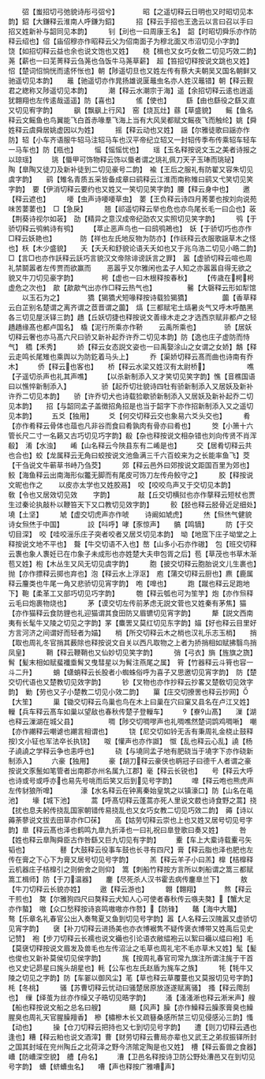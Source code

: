 <!-- { "loadSidebar": true } -->
　　弨【蚩招切弓弛貌诗彤弓弨兮】　　　　昭【之遥切释云日明也又时昭切见本韵】鉊【大鎌释云淮南人呼鎌为鉊】　　　招【释云手招也王逸云以言曰召以手曰招又姓新补与韶同见本韵】　　　钊【刓也一曰周康王名】　韶【时昭切舜乐亦作防释云绍也】佋【庙佋穆亦作昭释云父为佋南面子为穆北面又市沼切见小字韵】　　　饶【如招切释云益也余也说文饱也又姓】　　桡【楫也又女巧女敎二切见巧效二韵】　　　荛【薪也一曰芜菁释云刍荛也刍饭牛马荛草薪】　超【笞招切释按说文跳也又姓】　　　怊【楚词怊惝恍而逺怀怅也】朝【陟遥切旦也又姓左传有蔡大夫朝吴又国名朝鲜又驰遥切见本韵】　　鼂【驰遥切亦作晁扬雄说匽鼂虫名亦人姓汉鼂错】朝【释云觐君之緫称又陟遥切见本韵】　　　潮【释云水潮宗于海】遥【余招切释云逺也逍遥犹翺翔也左传逺哉遥遥】防【喜也】　　　傜【使也】
　　繇【由也繇役之繇又直又切见宥字韵】　　　飖【飘飖上行风】　窑【烧瓦灶】蘨【草盛貌】　　鳐【鱼名释云文鳐鱼也鸟翼能飞白首赤喙羣飞海上当有大风吴都赋文鳐夜飞而触纶】姚【舜姓释云虞舜居姚虚因以为姓】　　　摇【释云动也又姓】　謡【尔雅徒歌曰謡亦作防】轺【小车齐语服牛轺马注轺马车也汉平帝纪立轺又一封轺传季布传乘轺车轻车一马车也】防【瓶也】　　　愮【愮愮忧也】　　瑶【玉名释按说文玉之美者诗报之以琼瑶】
　　珧【蜃甲可饰物释云饰以蜃者谓之珧礼佩刀天子玉琫而珧珌】　　　　陶【臯陶又徒刀及新补徒到二切见豪号二韵】　褕【王后之服礼有防翟又容朱切见虞字韵】　　鹞【雉名青质五采皆备成章曰鹞释云江淮而南称雉曰鹞又弋笑切见笑字韵】　要【伊消切释云要约也又姓又一笑切见笑字韵】腰【释云身中也】　　邀【释云遮也】　　　喓【虫声诗喓喓草虫】　葽【王负释云诗四月莠葽也按刘向说苑味苦葽葽也】　□【急戾】　　　翘【祁遥切释云举也危也亦鸟尾长毛一曰仚也】荍【荆葵诗视尔如荍】　劭【精异之意汉成帝纪劭农又实照切见笑字韵】　　　鸮【于骄切释云鸮鸺诗有鸮】
　　【萃止恶声鸟也一曰鸱鸮鴂也】　妖【于骄切巧也亦作□释云妖艳也】　　　　防【祥也左氏地反物为防亦】【作祅释云衣服歌謡草木之怪也】枖【木少盛貌】　　夭【夭夭和舒貌论语夭夭如也又于兆乌浩二切见小晧二韵】□【言□也亦作訞释云訞巧言貌汉文帝除诽谤訞言之罪】　嚣【虚骄切释云喧也周礼禁鬬嚣者左传贾而欲赢而
　　恶嚣乎又尔雅闲也孟子人知之亦嚣嚣自得无欲之貌又牛刀切见豪字韵】　　　　枵【虚也一曰木根释按春秋】
　　【传歳在枵枵虚危之次也】　歊【歊歊气出亦作□释云热气也】　　　　　毊【大磬释云形如犁馆
　　以玉石为之】　　　　獢【猲獢犬短喙释按诗载猃猲獢】　　　　　虈【香草释云白芷别名楚谓之离齐谓之茝晋谓之虈】　熇【三都赋宅土熇暑炎气又呼木呼酷黑各三切见屋沃铎三韵】趫【丘妖切捷也释按说文善缘木走之才选西京赋非都卢之轻趫趫缘髙也都卢国名】　橇【泥行所乘亦作鞒
　　云禹所乘也】　　　　骄【居妖切释云奢也亦马髙六尺曰骄又新补起乔许乔二切见本韵】防【逸也庄子虚防而恃气】　穚【禾秀】　　　娇【释云女态説文姿也一曰禹娶涂山之女谓之女娇】鷮【释云走鸣长尾雉也乘舆以为防釳着马头上】　　　乔【渠娇切释云髙而曲也诗南有乔木】
　　侨【释云也客也】　　桥【释云水梁又姓汉有太尉桥】　　　　　　噍【子遥切杀声也礼其声噍】
　　【以杀新制添入又才笑切见笑字韵】憔【音樵国语曰以憔悴新制添入】　　　　　骄【起乔切壮貌诗四牡有骄新制添入又居妖及新补许乔二切见本韵】　　骄【许乔切犬也诗载猃歇骄新制添入又居妖及新补起乔二切见本韵】　　招【与韶同孟子盖徴招角招是也当于韶字下亦作招新制添入又之遥切见本韵】
　　五爻【独用】
　　爻【何交切释云交也象易六爻头交也】　　　肴【亦作肴释云骨体也葅也凡非谷而食曰肴孰肉有骨亦曰肴也】　　　筊【小箫十六管长尺二寸一名籁又古巧切见巧字韵】殽【杂也释按说文相杂错也刘向传贤不肖浑殽】　淆【水浊】　　崤【山名释云今陜县东有二崤是也】
　　交【居肴切释云共也合也】蛟【龙属释云无角曰蛟按说文池鱼满三千六百蛟来为之长能率鱼飞】茭【干刍说文牛蕲草书峙乃刍茭】　　　郊【释云邑外曰郊按说文距国百里为郊也】鲛【海鱼释云出南海形似龞无脚而有尾皮可饰刀左传舟鲛守之】　　　胶【释按说文昵也作之
　　以皮亦太学也又姓胶鬲】　咬【咬咬鸟声又于交切见本韵】　　　　敎【令也又居效切见效
　　字韵】　　　　敲【丘交切横挝也亦作摮释云短杖也贾生过秦论执敲朴以鞭笞天下又口教切见效字韵】　　　骹【胫也释云胫骨近足细处】墝【土坚】　　　虓【虚交切虎声亦作唬
　　诗阚如虓虎】　　　烋【炰烋气健貌诗女炰烋于中国】　　　　詨【呌呼】哮【豕惊声】　　髇【鸣镝】　　　防【于交切目深】　咬【哇咬滛乐庄子突者咬者又居爻切见本韵】　坳【地窊下庄子坳堂之上释按说文地不平也】　聱【牛交切语不入也】嶅【山多小石亦作磝】　包【班交切释云褢也象人褢妊已在巾象子未成形也亦姓楚大夫申包胥之后】苞【草茂也书草木渐苞又姓】枹【木丛生又风无切见虞字韵】　　　胞【披交切释云胞胎说文儿生裹也】　　　抛【亦作摽释云掷也弃也】泡【释云水上浮沤】　庖【蒲交切释云厨也】麃【鹿属释云麠类也牛尾一角又悲骄切见宵字韵】　咆【嘷也】　　　跑【蹴也释云足跑地下】鞄【柔革工又部巧切见巧字韵】　　　匏【释云瓠也可为笙竽】炮【亦作炰释云毛曰炮裹物烧也】　　　茅【谟交切左传前茅虑无説文菅也又姓秦有茅焦】猫【亦作猫释云食防貍也礼迎猫谓其食田防又眉镳切见宵字韵】　　　犛【説文西南夷有长髦牛又陵之切见之字韵】罞【麋罟又莫红切见东字韵】媌【好也释云目里好方言河济之间谓好而轻者为媌】　　梢【所交切释云木之梢也汉礼乐志玉梢】　　捎【取也周礼冬官捎其薮除也释按说文自关以西凡取物之上者为挢捎相如赋拂翳鸟捎凤皇】　　　鞘【释云鞭鞘也又仙妙切见笑字韵】　　　弰【弓衣】旓【旌旗之旒】　　髾【髪末相如赋蜚襳埀髾又曳彗星以为髾注燕尾之属】　筲【竹器释云斗筲也容一斗二升】　　　蛸【蟏蛸释云长股者小蜘蛛俗呼为喜子又思邀切见宵字韵】　防【楚交切代语也又楚教切见效字韵】　　　钞【叉物也亦作抄释云抄畧又楚敎切见效字韵】　勦【劳也又子小楚教二切见小效二韵】　　罺【庄交切撩罟也释云抄网】【大笙】　　　巢【锄交切释云鸟巢也鸟在木上曰巢在穴曰窠又县名在卢江又姓】　　　轈【兵车释云髙车如巢以望敌也春秋传楚子登轈车】
　　【嶚山髙】　　漅【湖也释云漅湖在城父县】　　　　　啁【陟交切啁嘐声也礼啁噍然楚词鹍鸡啁唽】　嘲【亦作謿释云嘲谑也謿言相谓也】　　　铙【尼交切如铃无舌有秉周礼金桡止鼓释按文小钲也军法卒长执铙】　　呶【懽声也亦作詉】　怓【乱也释云心乱】譊【杨子譊譊之学释云争也恚呼也】　　　硗【与墝同孟子地有肥硗当于墝字下亦作硗新制添入】
　　六豪【独用】
　　豪【胡刀释云豪侠也鹖冠子曰德千人者谓之豪按说文豕鬛如笔管者出南郡亦州名属九江郡】毫【释云长锐也】　　号【释云大呼也诗或号或呼亦也易先号咷而后笑又后到见号字韵】
　　嘷【释云咆也熊虎声左传豺狼所嘷】　　　　濠【水名释云在钟离秦始皇筑之以镇濠口】防【山名在黾池】　　壕【城下池】　　　蒿【呼髙切释云蓬蒿亦死人里说文菣也诗食野之蒿】挠【扰也息夫躬传挠乱国家朝错传易挠乱也又女巧女教二切见巧效二韵】　薅【诗以薅荼蓼说文拔去田草亦作□茠】　　高【姑劳切释云崇也上也又姓又居号切见号字韵】臯【释云髙也泽也鹤鸣九臯九折泽也一曰礼祝曰臯登歌曰奏又姓】　　　咎【姓也释云臯陶舜臣古作咎繇又巨九切见有字韵】
　　櫜【车上大槖诗载櫜弓矢韬也】　　　　　鼛【大鼓释云役事车鼓也长寻有四尺】膏【释云脂也泽也肥也左传在膏之下心下为膏又居号切见号字韵】　　　羔【释云羊子小曰羔】橰【桔橰释云机器庄子桔橰引之则俯舍之则仰】　篙【刺船竹释按方言所以刺船谓之篙三都赋篙工楫师】防【于刀温器】　　鏖【尽死杀人汉书霍去病传鏖臯兰下】　　　敖【牛刀切释云长貌亦姓】
　　遨【释云游也】　　　翺【翺翔】　　　　熬【释云干煎也】　獒【尔雅狗四尺曰獒释云犬知人心可使者春秋传云嗾夫獒】【蟹大足亦作螯】　嗷【众口愁释按诗哀鸣嗷嗷亦作嗸】【防锋】　　鼇【海中大鼈】　　骜【乐章名礼春官公出入奏骜夏又鱼到切见号字韵】嚣【人名释云汉隗嚣又虚骄切见宵字韵】　　襃【补刀切释云进扬美也亦衣博裾隽不疑传褒衣博带又姓禹后见史记赞】　袍【步刀切释云长襦也说文襺也引论语衣敝緼袍云以絮曰襺以緼曰袍】毛【莫襃切释按说文眉发及兽毛也左传沼沚之毛草也周礼宅不毛亦草木又姓】髦【髪也俊也又新补莫侯切见侯字韵】　　　旄【按周礼春官司常九旗注所谓注旄于干首也又史记昴星曰旄头胡星也】軞【公车也左氏赵盾为旄车之族】　　　牦【牦牛又陵之切见之字韵】防【车翣以御风尘】芼【草也释云草覆蔓也又莫报切见号字韵】　　枆【冬桃】　　　骚【苏曹切释云忧动曰骚楚居原放逐遂赋离骚】　搔【释云爮刮也】　缫【绎茧为丝亦作缲又子晧切见晧字韵】
　　溞【溞溞淅也释云淅米声】艘【船也释按说文船之总名曰艘】　　　　颾【风声】臊【亦作鱢释云臊豕膏臭也鱢腥臭也周礼天官腥臊羶香】　槮【橚槮木长又疏簮桑感所禁三切见侵感沁三韵】慅【动也】　　　操【仓刀切释云把持也又七到切见号字韵】　　遭【则刀切释云遇也逢也】糟【释云粕也说文酒滓】曹【财劳切释云曹局亦辈也又武王之弟叔振铎所封之国其封域在兖州陶丘之北荷泽之野今济隂定陶是也又姓】　槽【释云畜兽之食器】嶆【防嶆深空貌】　艚【舟名】
　　漕【卫邑名释按诗卫防公野处漕邑又在到切见号字韵】　螬【蛴螬虫名】　　嘈【声也释按广雅嘈声】
